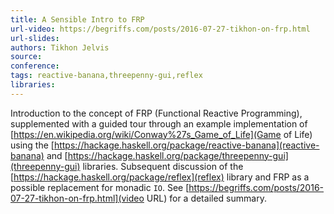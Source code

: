 ```yaml
---
title: A Sensible Intro to FRP
url-video: https://begriffs.com/posts/2016-07-27-tikhon-on-frp.html
url-slides: 
authors: Tikhon Jelvis
source: 
conference: 
tags: reactive-banana,threepenny-gui,reflex
libraries: 
---
```


Introduction to the concept of FRP (Functional Reactive Programming), supplemented with a guided tour through an example implementation of [https://en.wikipedia.org/wiki/Conway%27s_Game_of_Life](Game of Life) using the [https://hackage.haskell.org/package/reactive-banana](reactive-banana) and [https://hackage.haskell.org/package/threepenny-gui](threepenny-gui) libraries. Subsequent discussion of the [https://hackage.haskell.org/package/reflex](reflex) library and FRP as a possible replacement for monadic `IO`. See [https://begriffs.com/posts/2016-07-27-tikhon-on-frp.html](video URL) for a detailed summary.